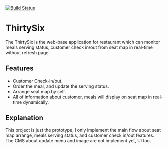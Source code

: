 [![Build Status](https://travis-ci.org/AbnerLin/ThirtySix.svg?branch=master)](https://travis-ci.org/AbnerLin/ThirtySix) 
# ThirtySix
The ThirtySix is the web-base application for restaurant which can monitor meals serving status, customer check in/out from seat map in real-time without refresh page.

## Features
* Customer Check-in/out.
* Order the meal, and update the serving status.
* Arrange seat map by self.
* All of information about customer, meals will display on seat map in real-time dynamically.

## Explanation
This project is just the prototype, I only implement the main flow about seat map arrange, meals serving status, and customer check in/out features. The CMS about update menu and image are not implement yet, UI too. 

